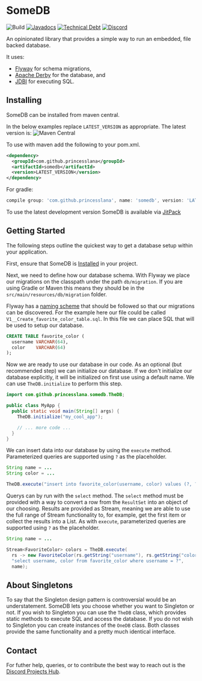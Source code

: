 # SomeDB


![Build](https://github.com/princesslana/somedb/workflows/Build/badge.svg?branch=master)
[![Javadocs](http://javadoc.io/badge/com.github.princesslana/somedb.svg)](http://javadoc.io/doc/com.github.princesslana/somedb)
[![Technical Debt](https://sonarcloud.io/api/project_badges/measure?project=princesslana_somedb&metric=sqale_index)](https://sonarcloud.io/dashboard?id=princesslana_somedb)
[![Discord](https://img.shields.io/discord/417389758470422538)](https://discord.gg/3aTVQtz)

An opinionated library that provides a simple way to run an embedded, file backed database.

It uses:

* [Flyway](https://flywaydb.org/) for schema migrations,
* [Apache Derby](http://db.apache.org/derby/) for the database, and
* [JDBI](https://jdbi.org/) for executing SQL.

## Installing

SomeDB can be installed from maven central.

In the below examples replace `LATEST_VERSION` as appropriate. The latest version is:
![Maven Central](https://img.shields.io/maven-central/v/com.github.princesslana/somedb.svg)

To use with maven add the following to your pom.xml.

```xml
<dependency>
  <groupId>com.github.princesslana</groupId>
  <artifactId>somedb</artifactId>
  <version>LATEST_VERSION</version>
</dependency>
```

For gradle:

```groovy
compile group: 'com.github.princesslana', name: 'somedb', version: 'LATEST_VERSION'
```

To use the latest development version SomeDB is available via
[JitPack](https://jitpack.io/#princesslana/somedb)

## Getting Started

The following steps outline the quickest way to get a database setup within your application.

First, ensure that SomeDB is [Installed](#installing) in your project.

Next, we need to define how our database schema.
With Flyway we place our migrations on the classpath under the path `db/migration`.
If you are using Gradle or Maven this means they should be in
the `src/main/resources/db/migration` folder.

Flyway has a [naming scheme](https://flywaydb.org/documentation/migrations#naming) that should
be followed so that our migrations can be discovered.
For the example here our file could be called `V1__Create_favorite_color_table.sql`.
In this file we can place SQL that will be used to setup our database.

```sql
CREATE TABLE favorite_color (
  username VARCHAR(64),
  color    VARCHAR(64)
);
```

Now we are ready to use our database in our code.
As an optional (but recommended step) we can initialize our database.
If we don't initialize our database explicitly, it will be initialized on first use
using a default name.
We can use `TheDB.initialize` to perform this step.

```java
import com.github.princesslana.somedb.TheDB;

public class MyApp {
  public static void main(String[] args) {
    TheDB.initialize("my_cool_app");

    // ... more code ...
  }
}
```

We can insert data into our database by using the `execute` method.
Parameterized queries are supported using `?` as the placeholder.

```java
String name = ...
String color = ...

TheDB.execute("insert into favorite_color(username, color) values (?, ?)", name, color);
```

Querys can by run with the `select` method.
The `select` method must be provided with a way to convert a row from the `ResultSet`
into an object of our choosing.
Results are provided as Stream, meaning we are able to use the full range of Stream
functionality to, for example, get the first item or collect the results into a List.
As with `execute`, parameterized queries are supported using `?` as the placeholder.

```java
String name = ...

Stream<FavoriteColor> colors = TheDB.execute(
  rs -> new FavoriteColor(rs.getString("username"), rs.getString("color")),
  "select username, color from favorite_color where username = ?",
  name);
```

## About Singletons

To say that the Singleton design pattern is controversial would be an understatement.
SomeDB lets you choose whether you want to Singleton or not.
If you wish to Singleton you can use the `TheDB` class, which provides static methods
to execute SQL and access the database.
If you do not wish to Singleton you can create instances of the `OneDB` class.
Both classes provide the same functionality and a pretty much identical interface.

## Contact

For futher help, queries, or to contribute the best way to reach out is the
[Discord Projects Hub](https://discord.gg/3aTVQtz).

